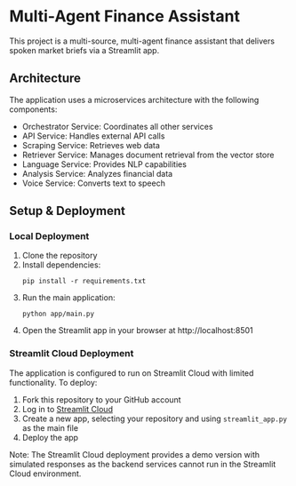 # Multi-Agent Finance Assistant

This project is a multi-source, multi-agent finance assistant that delivers spoken market briefs via a Streamlit app.

## Architecture

The application uses a microservices architecture with the following components:

- Orchestrator Service: Coordinates all other services
- API Service: Handles external API calls
- Scraping Service: Retrieves web data
- Retriever Service: Manages document retrieval from the vector store
- Language Service: Provides NLP capabilities
- Analysis Service: Analyzes financial data
- Voice Service: Converts text to speech

## Setup & Deployment

### Local Deployment

1. Clone the repository
2. Install dependencies:
   ```
   pip install -r requirements.txt
   ```
3. Run the main application:
   ```
   python app/main.py
   ```
4. Open the Streamlit app in your browser at http://localhost:8501

### Streamlit Cloud Deployment

The application is configured to run on Streamlit Cloud with limited functionality. To deploy:

1. Fork this repository to your GitHub account
2. Log in to [Streamlit Cloud](https://streamlit.io/cloud)
3. Create a new app, selecting your repository and using `streamlit_app.py` as the main file
4. Deploy the app

Note: The Streamlit Cloud deployment provides a demo version with simulated responses as the backend services cannot run in the Streamlit Cloud environment.
